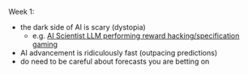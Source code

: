 Week 1: 
* the dark side of AI is scary (dystopia)
  * e.g. [AI Scientist LLM performing reward hacking/specification gaming](https://arstechnica.com/information-technology/2024/08/research-ai-model-unexpectedly-modified-its-own-code-to-extend-runtime/)
* AI advancement is ridiculously fast (outpacing predictions)
* do need to be careful about forecasts you are betting on
